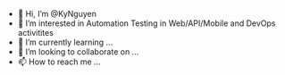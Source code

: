 - 👋 Hi, I’m @KyNguyen
- 👀 I’m interested in Automation Testing in Web/API/Mobile and DevOps activitites
- 🌱 I’m currently learning ...
- 💞️ I’m looking to collaborate on ...
- 📫 How to reach me ...

<!---
KyNguyen/KyNguyen is a ✨ special ✨ repository because its `README.md` (this file) appears on your GitHub profile.
You can click the Preview link to take a look at your changes.
--->
